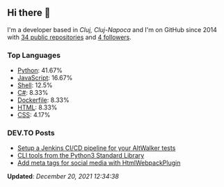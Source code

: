 <h2>Hi there 👋</h2>

<!-- This is just the base template, feel free to change it. -->

<p>
    I'm a developer based in <i>Cluj, Cluj-Napoca</i>
    and I'm on GitHub since 2014
    with <a href="https://github.com/Robert-96?tab=repositories">34 public repositories</a>
    and <a href="https://github.com/Robert-96?tab=followers">4 followers</a>.
</p>

<h3>Top Languages</h3>

<ul>
    <li><a href="https://github.com/search?q=user%3ARobert-96&l=Python">Python</a>: 41.67%</li>
    <li><a href="https://github.com/search?q=user%3ARobert-96&l=JavaScript">JavaScript</a>: 16.67%</li>
    <li><a href="https://github.com/search?q=user%3ARobert-96&l=Shell">Shell</a>: 12.5%</li>
    <li><a href="https://github.com/search?q=user%3ARobert-96&l=C#">C#</a>: 8.33%</li>
    <li><a href="https://github.com/search?q=user%3ARobert-96&l=Dockerfile">Dockerfile</a>: 8.33%</li>
    <li><a href="https://github.com/search?q=user%3ARobert-96&l=HTML">HTML</a>: 8.33%</li>
    <li><a href="https://github.com/search?q=user%3ARobert-96&l=CSS">CSS</a>: 4.17%</li>
</ul>

<h3>DEV.TO Posts</h3>

<ul>
    <li><a href="https://dev.to/robert96/setup-a-jenkins-pipeline-for-your-altwalker-tests-200h">Setup a Jenkins CI/CD pipeline for  your AltWalker tests</a></li>
    <li><a href="https://dev.to/robert96/cli-tools-from-the-python3-standard-library-37em">CLI tools from the Python3 Standard Library</a></li>
    <li><a href="https://dev.to/robert96/add-meta-tags-for-social-media-with-htmlwebpackplugin-21h2">Add meta tags for social media with HtmlWebpackPlugin</a></li>
</ul>

<p><strong>Updated</strong>: <i>December 20, 2021 12:34:38</i></p>